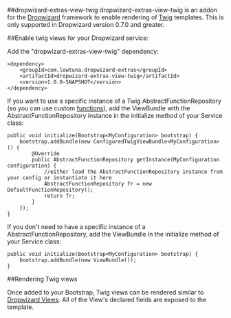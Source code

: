 ##dropwizard-extras-view-twig
dropwizard-extras-view-twig is an addon for the [Dropwizard](http://www.dropwizard.io/) framework to enable rendering of [Twig](http://jtwig.org/) templates. This is only supported in Dropwizard version 0.7.0 and greater.

##Enable twig views for your Dropwizard service:

Add the "dropwizard-extras-view-twig" dependency:

	<dependency>
		<groupId>com.lowtuna.dropwizard-extras</groupId>
    	<artifactId>dropwizard-extras-view-twig</artifactId>
    	<version>1.0.0-SNAPSHOT</version>
 	</dependency>

If you want to use a specific instance of a Twig AbstractFunctionRepository (so you can use custom [functions](http://jtwig.org/documentation/add-new-function/)), add the ViewBundle with the AbstractFunctionRepository instance in the initialize method of your Service class:

	public void initialize(Bootstrap<MyConfiguration> bootstrap) {
		bootstrap.addBundle(new ConfiguredTwigViewBundle<MyConfiguration>() {
            @Override
            public AbstractFunctionRepository getInstance(MyConfiguration configuration) {
                //either load the AbstractFunctionRepository instance from your config or instantiate it here
                AbstractFunctionRepository fr = new DefaultFunctionRepository();
                return fr;
            }
        });
	}
	
If you don't need to have a specific instance of a AbstractFunctionRepository, add the ViewBundle in the initialize method of your Service class:

	public void initialize(Bootstrap<MyConfiguration> bootstrap) {
		bootstrap.addBundle(new ViewBundle());
	}

##Rendering Twig views

Once added to your Bootstrap, Twig views can be rendered similar to [Dropwizard Views](http://www.dropwizard.io/manual/views/). All of the View's declared fields are exposed to the template.


